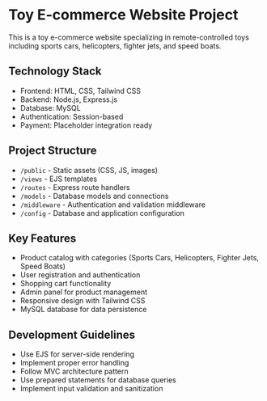 <!-- Use this file to provide workspace-specific custom instructions to Copilot. For more details, visit https://code.visualstudio.com/docs/copilot/copilot-customization#_use-a-githubcopilotinstructionsmd-file -->

# Toy E-commerce Website Project

This is a toy e-commerce website specializing in remote-controlled toys including sports cars, helicopters, fighter jets, and speed boats.

## Technology Stack
- Frontend: HTML, CSS, Tailwind CSS
- Backend: Node.js, Express.js
- Database: MySQL
- Authentication: Session-based
- Payment: Placeholder integration ready

## Project Structure
- `/public` - Static assets (CSS, JS, images)
- `/views` - EJS templates
- `/routes` - Express route handlers
- `/models` - Database models and connections
- `/middleware` - Authentication and validation middleware
- `/config` - Database and application configuration

## Key Features
- Product catalog with categories (Sports Cars, Helicopters, Fighter Jets, Speed Boats)
- User registration and authentication
- Shopping cart functionality
- Admin panel for product management
- Responsive design with Tailwind CSS
- MySQL database for data persistence

## Development Guidelines
- Use EJS for server-side rendering
- Implement proper error handling
- Follow MVC architecture pattern
- Use prepared statements for database queries
- Implement input validation and sanitization